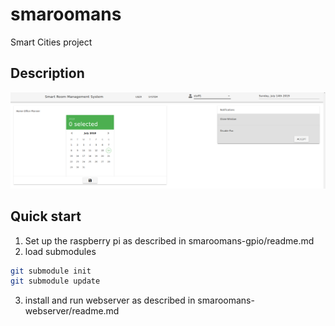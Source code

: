 # smaroomans
Smart Cities project

## Description
![smaroomans interface](/img/smaroomans.png)


## Quick start
1. Set up the raspberry pi as described in smaroomans-gpio/readme.md
2. load submodules
```bash
git submodule init
git submodule update
```
3. install and run webserver as described in smaroomans-webserver/readme.md


